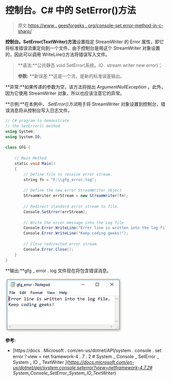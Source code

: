 # 控制台。C# 中的 SetError()方法

> 原文:[https://www . geesforgeks . org/console-set error-method-in-c-sharp/](https://www.geeksforgeeks.org/console-seterror-method-in-c-sharp/)

**控制台。SetError(TextWriter)方法**设置指定 StreamWriter 的 Error 属性，即它将标准错误流重定向到一个文件。由于控制台是用这个 StreamWriter 对象设置的，因此可以调用 WriteLine()方法将错误写入文件。

> **语法:**公共静态 void SetError(系统。IO . stream writer new error)；
> 
> **参数:**
> **新误差:**这是一个流，是新的标准误差输出。

**异常:**如果传递的参数为空，该方法将抛出 *ArgumentNullException* 。此外，因为它使用 StreamWriter 对象，所以也应该注意它的异常。

**示例:**在本例中， *SetError()方法*用于将 StreamWriter 对象设置到控制台，错误消息将从控制台写入日志文件。

```cs
// C# program to demonstrate 
// the SetError() method
using System;
using System.IO;

class GFG {

    // Main Method
    static void Main()
    {
        // Define file to receive error stream.
        string fn = "F:\\gfg_error.log";

        // Define the new error StreamWriter object
        StreamWriter errStream = new StreamWriter(fn);

        // Redirect standard error stream to file.
        Console.SetError(errStream);

        // Write the error message into the Log file
        Console.Error.WriteLine("Error line is written into the log file.");
        Console.Error.WriteLine("Keep coding geeks!");

        // Close redirected error stream.
        Console.Error.Close();
    }
}
```

**输出:**gfg _ error . log 文件现在将包含错误消息。

![](img/87c8656892ff714e2737b5b9b0a9d37b.png)

**参考:**

*   [https://docs . Microsoft . com/en-us/dotnet/API/system . console . set error？view = net framework-4 . 7 . 2 # System _ Console _ SetError _ System _ IO _ TextWriter _](https://docs.microsoft.com/en-us/dotnet/api/system.console.seterror?view=netframework-4.7.2# System_Console_SetError_System_IO_TextWriter_)